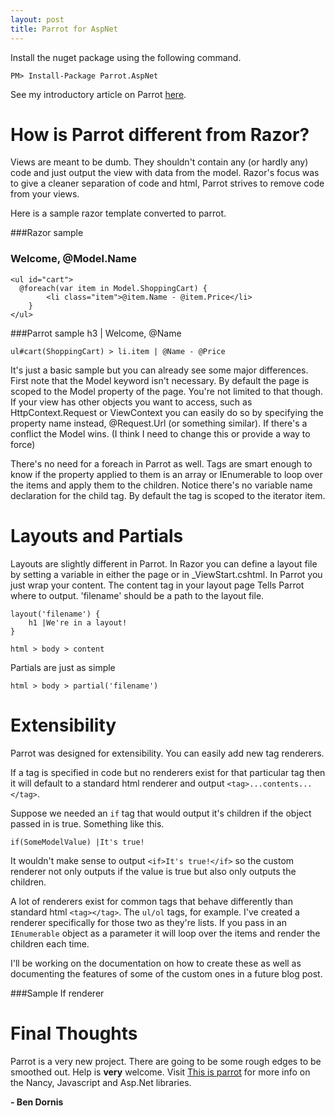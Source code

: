 ```yaml
---
layout: post
title: Parrot for AspNet
---
```

Install the nuget package using the following command.
<div class="nuget-badge"><p><code>PM&gt; Install-Package Parrot.AspNet</code></p></div>

See my introductory article on Parrot [here](http://buildstarted.com/2012/08/17/why-you-should-care-about-parrot-a-new-asp-net-mvc-view-engine/).

How is Parrot different from Razor?
===================================
Views are meant to be dumb. They shouldn't contain any (or hardly any) code and just output the view with data from the model. Razor's focus was to give a cleaner separation of code and html, Parrot strives to remove code from your views.

Here is a sample razor template converted to parrot.

###Razor sample
    <h3>Welcome, @Model.Name</h3>
    
    <ul id="cart">
      @foreach(var item in Model.ShoppingCart) {
    		<li class="item">@item.Name - @item.Price</li>
    	}
    </ul>

###Parrot sample
    h3 | Welcome, @Name
    
    ul#cart(ShoppingCart) > li.item | @Name - @Price

It's just a basic sample but you can already see some major differences. First note that the Model keyword isn't necessary. By default the page is scoped to the Model property of the page.
You're not limited to that though. If your view has other objects you want to access, such as HttpContext.Request or ViewContext you can easily do so by specifying the property name instead, @Request.Url (or something similar). If there's a conflict the Model wins. (I think I need to change this or provide a way to force)

There's no need for a foreach in Parrot as well. Tags are smart enough to know if the property applied to them is an array or IEnumerable to loop over the items and apply them to the children. 
Notice there's no variable name declaration for the child tag. By default the tag is scoped to the iterator item.

Layouts and Partials
====================

Layouts are slightly different in Parrot. In Razor you can define a layout file by setting a variable in either the page or in _ViewStart.cshtml. In Parrot you just wrap your content. The content tag in your layout page
Tells Parrot where to output. 'filename' should be a path to the layout file.

    layout('filename') {
    	h1 |We're in a layout!
    }

    html > body > content
	
Partials are just as simple

	html > body > partial('filename')

Extensibility
=============

Parrot was designed for extensibility. You can easily add new tag renderers. 

If a tag is specified in code but no renderers exist for that particular tag then it will default to a standard html renderer and output `<tag>...contents...</tag>`.

Suppose we needed an `if` tag that would output it's children if the object passed in is true. Something like this.

    if(SomeModelValue) |It's true!

It wouldn't make sense to output `<if>It's true!</if>` so the custom renderer not only outputs if the value is true but also only outputs the children.	

A lot of renderers exist for common tags that behave differently than standard html `<tag></tag>`. The `ul/ol` tags, for example. I've created a renderer specifically for those two as they're lists. If you pass in an `IEnumerable` object as a parameter it will loop over the items and render the children each time.

I'll be working on the documentation on how to create these as well as documenting the features of some of the custom ones in a future blog post.

###Sample If renderer
<script src="https://gist.github.com/Buildstarted/5676078.js"></script>

Final Thoughts
==============

Parrot is a very new project. There are going to be some rough edges to be smoothed out. Help is **very** welcome. Visit [This is parrot](http://thisisparrot.com/) for more info on the Nancy, Javascript and Asp.Net libraries.

**- Ben Dornis**
